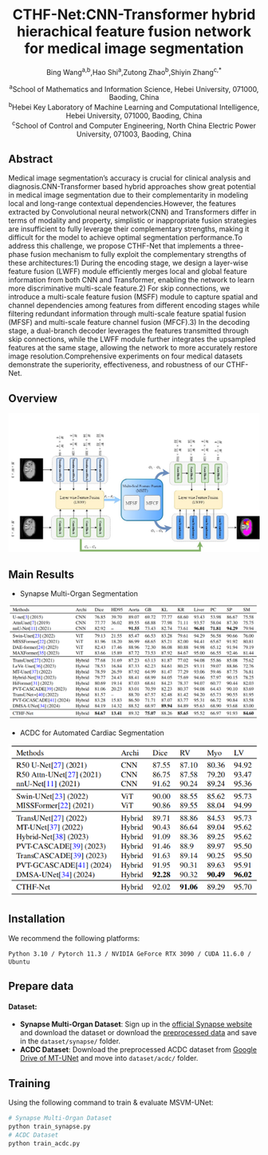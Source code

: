 <div align="center">
<h1>CTHF-Net:CNN-Transformer hybrid hierachical feature fusion network for medical image segmentation</h1>

Bing Wang<sup>a,b</sup>,Hao Shi<sup>a</sup>,Zutong Zhao<sup>b</sup>,Shiyin Zhang<sup>c,*</sup>

<div><sup>a</sup>School of Mathematics and Information Science, Hebei University, 071000, Baoding, China</div>
<div><sup>b</sup>Hebei Key Laboratory of Machine Learning and Computational Intelligence, Hebei University, 071000, Baoding, China</div>
<div><sup>c</sup>School of Control and Computer Engineering, North China Electric Power University, 071003, Baoding, China</div>

</div>

## Abstract
Medical image segmentation’s accuracy is crucial for clinical analysis and diagnosis.CNN-Transformer based hybrid approaches show great potential in medical image segmentation due to their complementarity in modeling local and long-range contextual dependencies.However, the features extracted by Convolutional neural network(CNN) and Transformers differ in terms of modality
and property, simplistic or inappropriate fusion strategies are insufficient to fully leverage their complementary strengths, making it difficult for the model to achieve optimal segmentation performance.To address this challenge, we propose CTHF-Net that implements a three-phase fusion mechanism to fully exploit the complementary strengths of these architectures:1) During the encoding
stage, we design a layer-wise feature fusion (LWFF) module efficiently merges local and global feature information from both CNN and Transformer, enabling the network to learn more discriminative multi-scale feature.2) For skip connections, we introduce a multi-scale feature fusion (MSFF) module to capture spatial and channel dependencies among features from different encoding stages while filtering redundant information through multi-scale feature spatial fusion (MFSF) and multi-scale feature channel fusion (MFCF).3) In the decoding stage, a dual-branch decoder leverages the features transmitted through skip connections, while the
LWFF module further integrates the upsampled features at the same stage, allowing the network to more accurately restore image resolution.Comprehensive experiments on four medical datasets demonstrate the superiority, effectiveness, and robustness of our CTHF-Net.

## Overview

<img src="./assets/Overrall.jpg" alt="Overall"  />

## Main Results

- Synapse Multi-Organ Segmentation
  
![Synapse](./assets/Synapse.png)

- ACDC for Automated Cardiac Segmentation
  
![ACDC](./assets/ACDC.png)

## Installation
We recommend the following platforms: 

```
Python 3.10 / Pytorch 11.3 / NVIDIA GeForce RTX 3090 / CUDA 11.6.0 / Ubuntu
```

## Prepare data

#### Dataset:

- **Synapse Multi-Organ Dataset**: Sign up in the [official Synapse website](https://www.synapse.org/#!Synapse:syn3193805/wiki/89480) and download the dataset or download the [preprocessed data](https://drive.google.com/file/d/1tGqMx-E4QZpSg2HQbVq5W3KSTHSG0hjK/view?usp=share_link) and save in the `dataset/synapse/` folder.
- **ACDC Dataset**: Download the preprocessed ACDC dataset from [Google Drive of MT-UNet](https://drive.google.com/file/d/13qYHNIWTIBzwyFgScORL2RFd002vrPF2/view) and move into `dataset/acdc/` folder.

## Training

Using the following command to train & evaluate MSVM-UNet:

```python
# Synapse Multi-Organ Dataset
python train_synapse.py
# ACDC Dataset
python train_acdc.py
```

